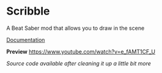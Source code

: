# Scribble
A Beat Saber mod that allows you to draw in the scene

[Documentation](https://tonimacaroni.github.io/Scribble-Docs/)

**Preview**
https://www.youtube.com/watch?v=e_fAMT1CF_U

*Source code available after cleaning it up a little bit more*
